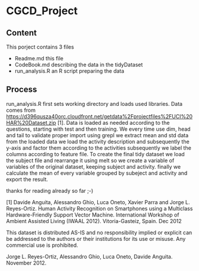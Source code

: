 CGCD_Project
============
## Content
This porject contains 3 files
- Readme.md this file
- CodeBook.md describing the data in the tidyDataset
- run_analysis.R an R script preparing the data

 
## Process
run_analysis.R first sets working directory and loads used libraries.
Data comes from https://d396qusza40orc.cloudfront.net/getdata%2Fprojectfiles%2FUCI%20HAR%20Dataset.zip [1].
Data is loaded as needed according to the questions, starting with test and then training.
We every time use dim, head and tail to validate proper import
using grepl we extract mean and std data from the loaded data
we load the activity description and subsequently the y-axis and factor them according to the activities
subsequently we label the columns according to feature file.
To create the final tidy dataset we load the subject file
and rearrange it using melt so we create a variable of variables of the original dataset, keeping subject and activity.
finally we calculate the mean of every variable grouped by subeject and activity and export the result.

thanks for reading already so far ;-)

[1] Davide Anguita, Alessandro Ghio, Luca Oneto, Xavier Parra and Jorge L. Reyes-Ortiz. Human Activity Recognition on Smartphones using a Multiclass Hardware-Friendly Support Vector Machine. International Workshop of Ambient Assisted Living (IWAAL 2012). Vitoria-Gasteiz, Spain. Dec 2012

This dataset is distributed AS-IS and no responsibility implied or explicit can be addressed to the authors or their institutions for its use or misuse. Any commercial use is prohibited.

Jorge L. Reyes-Ortiz, Alessandro Ghio, Luca Oneto, Davide Anguita. November 2012.
